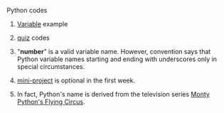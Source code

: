 Python codes

1. [Variable](http://www.codeskulptor.org/#examples-variables.py) example

2. [quiz](http://www.codeskulptor.org/#user39_oQBDvEdkSqCIrvf_2.py) codes

3. "__number__"	is a valid variable name. 
However, convention says that Python variable names starting and ending with underscores only in special circumstances.

4. [mini-project](http://www.codeskulptor.org/#user39_a3g2S4isw2_0.py) is optional in the first week.

5. In fact, Python's name is derived from the television series [Monty Python's Flying Circus](http://en.wikipedia.org/wiki/Monty_Python%27s_Flying_Circus).


